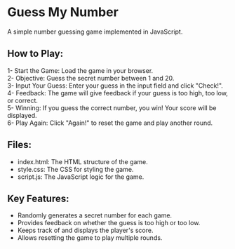 # Guess My Number
A simple number guessing game implemented in JavaScript.

## How to Play:
1- Start the Game: Load the game in your browser.<br>
2- Objective: Guess the secret number between 1 and 20.<br>
3- Input Your Guess: Enter your guess in the input field and click "Check!".<br>
4- Feedback: The game will give feedback if your guess is too high, too low, or correct.<br>
5- Winning: If you guess the correct number, you win! Your score will be displayed.<br>
6- Play Again: Click "Again!" to reset the game and play another round.

## Files:
* index.html: The HTML structure of the game.<br>
* style.css: The CSS for styling the game.<br>
* script.js: The JavaScript logic for the game.<br>

## Key Features:
* Randomly generates a secret number for each game.<br>
* Provides feedback on whether the guess is too high or too low.<br>
* Keeps track of and displays the player's score.<br>
* Allows resetting the game to play multiple rounds.<br>